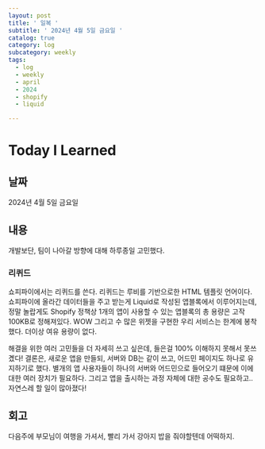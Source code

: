 ```yaml
---
layout: post
title: ' 일복 '
subtitle: ' 2024년 4월 5일 금요일 '
catalog: true
category: log
subcategory: weekly
tags:
  - log
  - weekly
  - april
  - 2024
  - shopify
  - liquid

---
```


# Today I Learned

## 날짜

2024년 4월 5일 금요일

## 내용

개발보단, 팀이 나아갈 방향에 대해 하루종일 고민했다. 

### 리퀴드

쇼피파이에서는 리퀴드를 쓴다. 리퀴드는 루비를 기반으로한 HTML 템플릿 언어이다. 쇼피파이에 올라간 데이터들을 주고 받는게 Liquid로 작성된 앱블록에서 이루어지는데, 정말 놀랍게도 Shopify 정책상 1개의 앱이 사용할 수 있는 앱블록의 총 용량은 고작 100KB로 정해져있다. WOW 그리고 수 많은 위젯을 구현한 우리 서비스는 한계에 봉착했다. 더이상 여유 용량이 없다. 

 해결을 위한 여러 고민들을 더 자세히 쓰고 싶은데, 들은걸 100% 이해하지 못해서 못쓰곘다! 결론은, 새로운 앱을 만들되, 서버와 DB는 같이 쓰고, 어드민 페이지도 하나로 유지하기로 했다. 별개의 앱 사용자들이 하나의 서버와 어드민으로 들어오기 떄문에 이에 대한 여러 장치가 필요하다. 그리고 앱을 출시하는 과정 자체에 대한 공수도 필요하고.. 자연스레 할 일이 많아졌다! 

## 회고

다음주에 부모님이 여행을 가셔서, 빨리 가서 강아지 밥을 줘야할텐데 어떡하지.